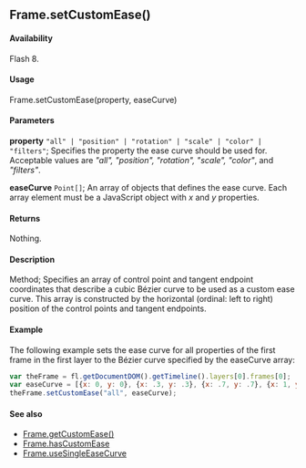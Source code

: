 ## Frame.setCustomEase()

#### Availability

Flash 8.

#### Usage

Frame.setCustomEase(property, easeCurve)

#### Parameters

**property** `"all" | "position" | "rotation" | "scale" | "color" | "filters"`; Specifies the property the ease curve should be used for. Acceptable values are *"all", "position", "rotation", "scale", "color"*, and *"filters"*.

**easeCurve** `Point[]`; An array of objects that defines the ease curve. Each array element must be a JavaScript object with *x* and
*y* properties.

#### Returns

Nothing.

#### Description

Method; Specifies an array of control point and tangent endpoint coordinates that describe a cubic Bézier curve to be used as a custom ease curve. This array is constructed by the horizontal (ordinal: left to right) position of the control points and tangent endpoints.

#### Example

The following example sets the ease curve for all properties of the first frame in the first layer to the Bézier curve specified by the easeCurve array:

```javascript
var theFrame = fl.getDocumentDOM().getTimeline().layers[0].frames[0];
var easeCurve = [{x: 0, y: 0}, {x: .3, y: .3}, {x: .7, y: .7}, {x: 1, y :1}];
theFrame.setCustomEase("all", easeCurve);
```

#### See also

- [Frame.getCustomEase()](../Frame_object/Frame6.md)
- [Frame.hasCustomEase](../Frame_object/Frame10.md)
- [Frame.useSingleEaseCurve](../Frame_object/Frame40.md)
